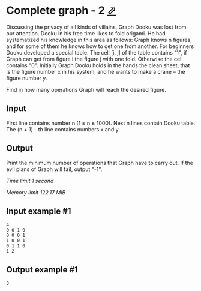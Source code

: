 # Complete graph - 2 [⬀](https://www.e-olymp.com/en/contests/9208/problems/80033)

Discussing the privacy of all kinds of villains, Graph Dooku was lost from our attention. Dooku in his free time likes to fold origami. He had systematized his knowledge in this area as follows: Graph knows n figures, and for some of them he knows how to get one from another. For beginners Dooku developed a special table. The cell [i, j] of the table contains "1", if Graph can get from figure i the figure j with one fold. Otherwise the cell contains "0". Initially Graph Dooku holds in the hands the clean sheet, that is the figure number x in his system, and he wants to make a crane – the figure number y.

Find in how many operations Graph will reach the desired figure.

## Input

First line contains number n (1 ≤ n ≤ 1000). Next n lines contain Dooku table. The (n + 1) - th line contains numbers x and y.

## Output

Print the minimum number of operations that Graph have to carry out. If the evil plans of Graph will fail, output "-1".

_Time limit 1 second_

_Memory limit 122.17 MiB_

## Input example #1
```
4
0 0 1 0
0 0 0 1
1 0 0 1
0 1 1 0
1 2
```

## Output example #1
```
3
```
